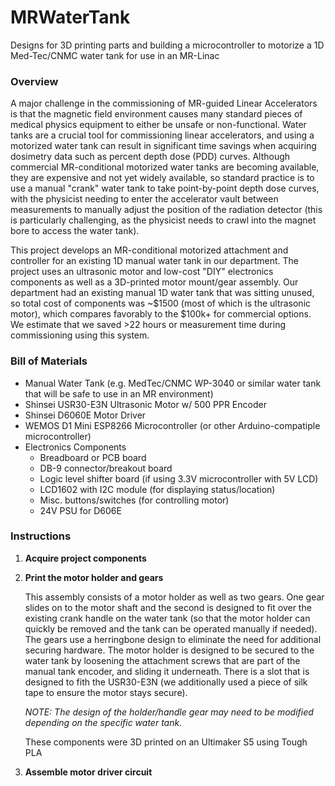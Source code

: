 # MRWaterTank
Designs for 3D printing parts and building a microcontroller to motorize a 1D Med-Tec/CNMC water tank for use in an MR-Linac

### Overview

A major challenge in the commissioning of MR-guided Linear Accelerators is that the magnetic field environment causes many standard pieces of medical physics equipment to either be unsafe or non-functional.  Water tanks are a crucial tool for commissioning linear accelerators, and using a motorized water tank can result in significant time savings when acquiring dosimetry data such as percent depth dose (PDD) curves.  Although commercial MR-conditional motorized water tanks are becoming available, they are expensive and not yet widely available, so standard practice is to use a manual "crank" water tank to take point-by-point depth dose curves, with the physicist needing to enter the accelerator vault between measurements to manually adjust the position of the radiation detector (this is particularly challenging, as the physicist needs to crawl into the magnet bore to access the water tank).

This project develops an MR-conditional motorized attachment and controller for an existing 1D manual water tank in our department.  The project uses an ultrasonic motor and low-cost "DIY" electronics components as well as a 3D-printed motor mount/gear assembly.  Our department had an existing manual 1D water tank that was sitting unused, so total cost of components was ~$1500 (most of which is the ultrasonic motor), which compares favorably to the $100k+ for commercial options.  We estimate that we saved >22 hours or measurement time during commissioning using this system.

### Bill of Materials
* Manual Water Tank (e.g. MedTec/CNMC WP-3040 or similar water tank that will be safe to use in an MR environment)
* Shinsei USR30-E3N Ultrasonic Motor w/ 500 PPR Encoder
* Shinsei D6060E Motor Driver
* WEMOS D1 Mini ESP8266 Microcontroller (or other Arduino-compatiple microcontroller)
* Electronics Components
  * Breadboard or PCB board
  * DB-9 connector/breakout board
  * Logic level shifter board (if using 3.3V microcontroller with 5V LCD)
  * LCD1602 with I2C module (for displaying status/location)
  * Misc. buttons/switches (for controlling motor)
  * 24V PSU for D606E

### Instructions
1. **Acquire project components**
1. **Print the motor holder and gears**

   This assembly consists of a motor holder as well as two gears.  One gear slides on to the motor shaft and the second is designed to fit over the existing crank handle on the water tank (so that the motor holder can quickly be removed and the tank can be operated manually if needed).  The gears use a herringbone design to eliminate the need for additional securing hardware.  The motor holder is designed to be secured to the water tank by loosening the attachment screws that are part of the manual tank encoder, and sliding it underneath.  There is a slot that is designed to fith the USR30-E3N (we additionally used a piece of silk tape to ensure the motor stays secure).
   
   *NOTE: The design of the holder/handle gear may need to be modified depending on the specific water tank.* 
   
   These components were 3D printed on an Ultimaker S5 using Tough PLA

1. **Assemble motor driver circuit**


